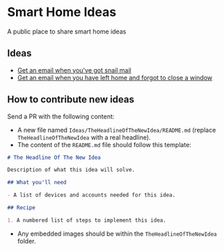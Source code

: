 # Smart Home Ideas

A public place to share smart home ideas

## Ideas

- [Get an email when you've got snail mail](Ideas/GetAnEmailWhenYouveGotSnailMail/README.md)
- [Get an email when you have left home and forgot to close a window](Ideas/GetAnEmailWhenYouHaveLeftHomeAndForgotToCloseAWindow/README.md)

## How to contribute new ideas

Send a PR with the following content:

- A new file named `Ideas/TheHeadlineOfTheNewIdea/README.md` (replace `TheHeadlineOfTheNewIdea` with a real headline).
- The content of the `README.md` file should follow this template:

```md
# The Headline Of The New Idea

Description of what this idea will solve.

## What you'll need

- A list of devices and accounts needed for this idea.

## Recipe

1. A numbered list of steps to implement this idea.
```

- Any embedded images should be within the `TheHeadlineOfTheNewIdea` folder.
